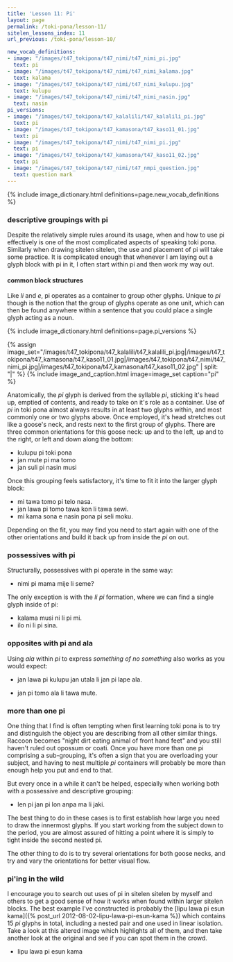 ```yaml
---
title: 'Lesson 11: Pi'
layout: page
permalink: /toki-pona/lesson-11/
sitelen_lessons_index: 11
url_previous: /toki-pona/lesson-10/

new_vocab_definitions:
- image: "/images/t47_tokipona/t47_nimi/t47_nimi_pi.jpg"
  text: pi
- image: "/images/t47_tokipona/t47_nimi/t47_nimi_kalama.jpg"
  text: kalama
- image: "/images/t47_tokipona/t47_nimi/t47_nimi_kulupu.jpg"
  text: kulupu
- image: "/images/t47_tokipona/t47_nimi/t47_nimi_nasin.jpg"
  text: nasin
pi_versions:
- image: "/images/t47_tokipona/t47_kalalili/t47_kalalili_pi.jpg"
  text: pi
- image: "/images/t47_tokipona/t47_kamasona/t47_kaso11_01.jpg"
  text: pi
- image: "/images/t47_tokipona/t47_nimi/t47_nimi_pi.jpg"
  text: pi
- image: "/images/t47_tokipona/t47_kamasona/t47_kaso11_02.jpg"
  text: pi
- image: "/images/t47_tokipona/t47_nimi/t47_nmpi_question.jpg"
  text: question mark
---
```




{% include image_dictionary.html definitions=page.new_vocab_definitions %}

### descriptive groupings with pi

Despite the relatively simple rules around its usage, when and how to use pi effectively is one of the most complicated aspects of speaking toki pona. Similarly when drawing sitelen sitelen, the use and placement of pi will take some practice.  It is complicated enough that whenever I am laying out a glyph block with pi in it, I often start within pi and then work my way out.

#### common block structures

Like _li_ and _e_, pi operates as a container to group other glyphs. Unique to _pi_ though is the notion that the group of glyphs operate as one unit, which can then be found anywhere within a sentence that you could place a single glyph acting as a noun.

{% include image_dictionary.html definitions=page.pi_versions %}

{% assign image_set="/images/t47_tokipona/t47_kalalili/t47_kalalili_pi.jpg|/images/t47_tokipona/t47_kamasona/t47_kaso11_01.jpg|/images/t47_tokipona/t47_nimi/t47_nimi_pi.jpg|/images/t47_tokipona/t47_kamasona/t47_kaso11_02.jpg" | split: "|" %}
{% include image_and_caption.html image=image_set caption="pi" %}

Anatomically, the _pi_ glyph is derived from the syllable _pi_, sticking it's head up, emptied of contents, and ready to take on it's role as a container. Use of _pi_ in toki pona almost always results in at least two glyphs within, and most commonly one or two glyphs above. Once employed, it's head stretches out like a goose's neck, and rests next to the first group of glyphs. There are three common orientations for this goose neck: up and to the left, up and to the right, or left and down along the bottom:

 - kulupu pi toki pona
 - jan mute pi ma tomo
 - jan suli pi nasin musi

Once this grouping feels satisfactory, it's time to fit it into the larger glyph block:

 - mi tawa tomo pi telo nasa.
 - jan lawa pi tomo tawa kon li tawa sewi.
 - mi kama sona e nasin pona pi seli moku.

Depending on the fit, you may find you need to start again with one of the other orientations and build it back up from inside the _pi_ on out.

### possessives with pi

Structurally, possessives with pi operate in the same way:

 - nimi pi mama mije li seme?

The only exception is with the _li pi_ formation, where we can find a single glyph inside of pi:

 - kalama musi ni li pi mi.
 - ilo ni li pi sina.

### opposites with pi and ala

Using _ala_ within _pi_ to express  _something of no something_  also works as you would expect:

 - jan lawa pi kulupu jan utala li jan pi lape ala.

 - jan pi tomo ala li tawa mute.

### more than one pi

One thing that I find is often tempting when first learning toki pona is to try and distinguish the object you are describing from all other similar things. Raccoon becomes "night dirt eating animal of front hand feet" and you still haven't ruled out opossum or coati. Once you have more than one pi comprising a sub-grouping, it's often a sign that you are overloading your subject, and having to nest multiple _pi_ containers will probably be more than enough help you put and end to that.

But every once in a while it can't be helped, especially when working both with a possessive and descriptive grouping:

 - len pi jan pi lon anpa ma li jaki.

 The best thing to do in these cases is to first establish how large you need to draw the innermost glyphs. If you start working from the subject down to the period, you are almost assured of hitting a point where it is simply to tight inside the second nested pi.

 The other thing to do is to try several orientations for both goose necks, and try and vary the orientations for better visual flow.

### pi'ing in the wild

I encourage you to search out uses of pi in sitelen sitelen by myself and others to get a good sense of how it works when found within larger sitelen blocks. The best example I've constructed is probably the [lipu lawa pi esun kama]({% post_url 2012-08-02-lipu-lawa-pi-esun-kama %}) which contains 15 _pi_ glyphs in total, including a nested pair and one used in linear isolation.  Take a look at this altered image which highlights all of them, and then take another look at the original and see if you can spot them in the crowd.

- lipu lawa pi esun kama




